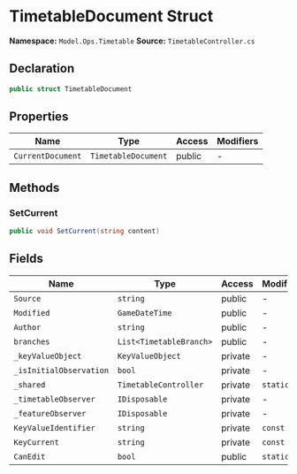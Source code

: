 # TimetableDocument Struct

**Namespace:** `Model.Ops.Timetable`
**Source:** `TimetableController.cs`

## Declaration

```csharp
public struct TimetableDocument
```

## Properties

| Name | Type | Access | Modifiers |
|------|------|--------|-----------|
| `CurrentDocument` | `TimetableDocument` | public | - |

## Methods

### SetCurrent

```csharp
public void SetCurrent(string content)
```

## Fields

| Name | Type | Access | Modifiers |
|------|------|--------|-----------|
| `Source` | `string` | public | - |
| `Modified` | `GameDateTime` | public | - |
| `Author` | `string` | public | - |
| `branches` | `List<TimetableBranch>` | public | - |
| `_keyValueObject` | `KeyValueObject` | private | - |
| `_isInitialObservation` | `bool` | private | - |
| `_shared` | `TimetableController` | private | `static` |
| `_timetableObserver` | `IDisposable` | private | - |
| `_featureObserver` | `IDisposable` | private | - |
| `KeyValueIdentifier` | `string` | private | `const` |
| `KeyCurrent` | `string` | private | `const` |
| `CanEdit` | `bool` | public | `static` |

